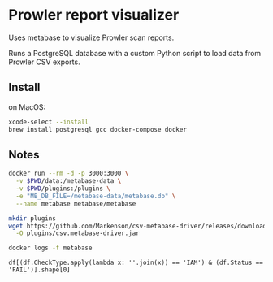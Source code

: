 # Prowler report visualizer

Uses metabase to visualize Prowler scan reports.

Runs a PostgreSQL database with a custom Python script to load data from Prowler CSV exports.


## Install

on MacOS:

```bash
xcode-select --install
brew install postgresql gcc docker-compose docker
```

## Notes

```bash
docker run --rm -d -p 3000:3000 \
  -v $PWD/data:/metabase-data \
  -v $PWD/plugins:/plugins \
  -e "MB_DB_FILE=/metabase-data/metabase.db" \
  --name metabase metabase/metabase

mkdir plugins
wget https://github.com/Markenson/csv-metabase-driver/releases/download/v1.3.1/csv.metabase-driver.jar \
  -O plugins/csv.metabase-driver.jar

docker logs -f metabase
```


```
df[(df.CheckType.apply(lambda x: ''.join(x)) == 'IAM') & (df.Status == 'FAIL')].shape[0]
```